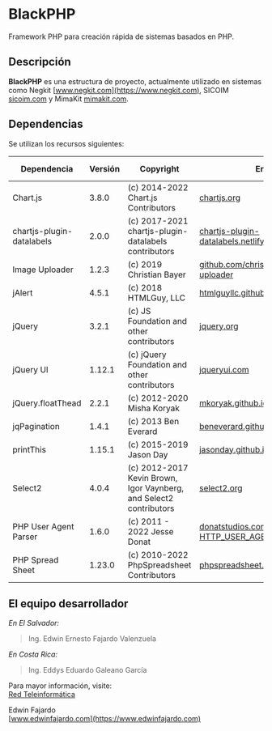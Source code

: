 BlackPHP
=========

Framework PHP para creación rápida de sistemas basados en PHP.

Descripción
-----------
**BlackPHP** es una estructura de proyecto, actualmente utilizado en sistemas como Negkit [www.negkit.com](https://www.negkit.com), SICOIM [sicoim.com](https://www.sicoim.com) y MimaKit [mimakit.com](https://www.mimakit.com).

Dependencias
------------
Se utilizan los recursos siguientes:

| Dependencia | Versión | Copyright | Enlace | Tipo de licencia |
| ----------- | ------- | --------- | ------ | ---------------- |
| Chart.js | 3.8.0 | (c) 2014-2022 Chart.js Contributors | [chartjs.org](https://www.chartjs.org) | MIT License |
| chartjs-plugin-datalabels | 2.0.0 | (c) 2017-2021 chartjs-plugin-datalabels contributors | [chartjs-plugin-datalabels.netlify.app](https://chartjs-plugin-datalabels.netlify.app) | MIT License |
| Image Uploader | 1.2.3 | (c) 2019 Christian Bayer | [github.com/christianbayer/image-uploader](https://github.com/christianbayer/image-uploader) | MIT License |
| jAlert | 4.5.1 | (c) 2018 HTMLGuy, LLC | [htmlguyllc.github.io/jAlert/](https://htmlguyllc.github.io/jAlert/) | MIT License |
| jQuery | 3.2.1 | (c) JS Foundation and other contributors | [jquery.org](https://jquery.org) | MIT License |
| jQuery UI | 1.12.1 | (c) jQuery Foundation and other contributors | [jqueryui.com](http://jqueryui.com) | MIT License |
| jQuery.floatThead | 2.2.1 | (c) 2012-2020 Misha Koryak | [mkoryak.github.io/floatThead/](https://mkoryak.github.io/floatThead/) | MIT License |
| jqPagination | 1.4.1 | (c) 2013 Ben Everard | [beneverard.github.com/jqPagination](http://beneverard.github.com/jqPagination) | GPL v3 |
| printThis | 1.15.1 | (c) 2015-2019 Jason Day | [jasonday.github.io/printThis/](https://jasonday.github.io/printThis/) | MIT License |
| Select2 | 4.0.4 | (c) 2012-2017 Kevin Brown, Igor Vaynberg, and Select2 contributors | [select2.org](https://select2.org/) | MIT License |
| PHP User Agent Parser | 1.6.0 | (c) 2011 - 2022 Jesse Donat | [donatstudios.com/PHP-Parser-HTTP_USER_AGENT](https://donatstudios.com/PHP-Parser-HTTP_USER_AGENT) | MIT License |
| PHP Spread Sheet | 1.23.0 | (c) 2010-2022 PhpSpreadsheet Contributors | [phpspreadsheet.readthedocs.io](https://phpspreadsheet.readthedocs.io/) | MIT License |

El equipo desarrollador
-----------------------
_En El Salvador:_  
> Ing. Edwin Ernesto Fajardo Valenzuela  

_En Costa Rica:_
> Ing. Eddys Eduardo Galeano García

Para mayor información, visite:  
[Red Teleinformática](https://www.redteleinformatica.com)

Edwin Fajardo  
[www.edwinfajardo.com](https://www.edwinfajardo.com)
